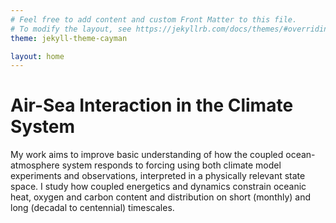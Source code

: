 ```yaml
---
# Feel free to add content and custom Front Matter to this file.
# To modify the layout, see https://jekyllrb.com/docs/themes/#overriding-theme-defaults
theme: jekyll-theme-cayman

layout: home
---
```


# Air-Sea Interaction in the Climate System

My work aims to improve basic understanding of how the coupled ocean-atmosphere system responds to forcing using both climate model experiments and observations, interpreted in a physically relevant state space. I study how coupled energetics and dynamics constrain oceanic heat, oxygen and carbon content and distribution on short (monthly) and long (decadal to centennial) timescales.
